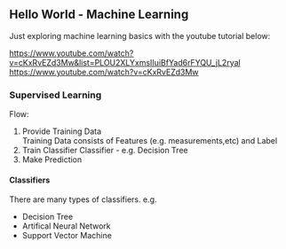## Hello World - Machine Learning
Just exploring machine learning basics with the youtube tutorial below:

https://www.youtube.com/watch?v=cKxRvEZd3Mw&list=PLOU2XLYxmsIIuiBfYad6rFYQU_jL2ryal
https://www.youtube.com/watch?v=cKxRvEZd3Mw

### Supervised Learning
Flow:
1. Provide Training Data<br />
    Training Data consists of Features (e.g. measurements,etc) and Label
2. Train Classifier
   Classifier - e.g. Decision Tree
3. Make Prediction

#### Classifiers
There are many types of classifiers.
e.g.
- Decision Tree
- Artifical Neural Network
- Support Vector Machine


